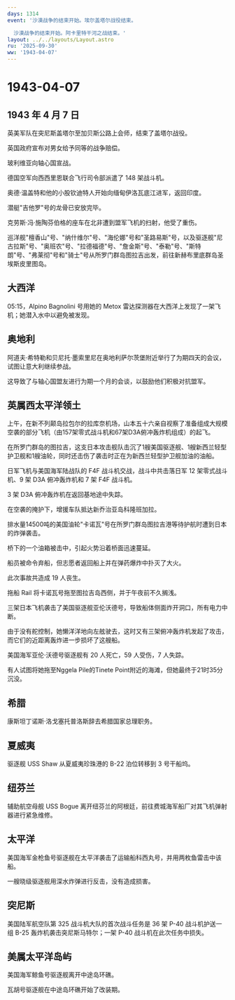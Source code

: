 ```yaml
---
days: 1314
event: '沙漠战争的结束开始。埃尔盖塔尔战役结束。

  沙漠战争的结束开始。阿卡里特干河之战结束。'
layout: ../../layouts/Layout.astro
ru: '2025-09-30'
ww: '1943-04-07'
---
```


# 1943-04-07

## 1943 年 4 月 7 日

英美军队在突尼斯盖塔尔至加贝斯公路上会师，结束了盖塔尔战役。

英国政府宣布对男女给予同等的战争赔偿。

玻利维亚向轴心国宣战。

德国空军向西西里恩联合飞行司令部派遣了 148 架战斗机。

奥德·温盖特和他的小股钦迪特人开始向缅甸伊洛瓦底江进军，返回印度。

潜艇"吉他罗"号的龙骨已安放完毕。

克劳斯·冯·施陶芬伯格的座车在北非遭到盟军飞机的扫射，他受了重伤。

巡洋舰"檀香山"号、"纳什维尔"号、"海伦娜"号和"圣路易斯"号，以及驱逐舰"尼古拉斯"号、"奥班农"号、"拉德福德"号、"詹金斯"号、"泰勒"号、"斯特朗"号、"弗莱彻"号和"骑士"号从所罗门群岛图拉吉出发，前往新赫布里底群岛圣埃斯皮里图岛。

## 大西洋

05:15，Alpino Bagnolini 号用她的 Metox
雷达探测器在大西洋上发现了一架飞机；她潜入水中以避免被发现。

## 奥地利

阿道夫·希特勒和贝尼托·墨索里尼在奥地利萨尔茨堡附近举行了为期四天的会议，试图让意大利继续参战。

这导致了与轴心国盟友进行为期一个月的会谈，以鼓励他们积极对抗盟军。

## 英属西太平洋领土

上午，在新不列颠岛拉包尔的拉库奈机场，山本五十六亲自视察了准备组成大规模空袭的部分飞机（由157架零式战斗机和67架D3A俯冲轰炸机组成）的起飞。

在所罗门群岛的图拉吉，这支日本攻击舰队击沉了1艘美国驱逐舰、1艘新西兰轻型护卫舰和1艘油轮，同时还击伤了袭击时正在为新西兰轻型护卫舰加油的油船。

日军飞机与美国海军陆战队的 F4F 战斗机交战，战斗中共击落日军 12
架零式战斗机、9 架 D3A 俯冲轰炸机和 7 架 F4F 战斗机。

3 架 D3A 俯冲轰炸机在返回基地途中失踪。

在空袭的掩护下，增援车队抵达新乔治亚岛科隆班加拉。

排水量14500吨的美国油轮"卡诺瓦"号在所罗门群岛图拉吉港等待护航时遭到日本的炸弹袭击。

桥下的一个油箱被击中，引起火势沿着桥面迅速蔓延。

船员被命令弃船，但志愿者返回船上并在弹药爆炸中扑灭了大火。

此次事故共造成 19 人丧生。

拖船 Rail 将卡诺瓦号拖至图拉吉岛西侧，并于午夜前不久搁浅。

三架日本飞机袭击了美国驱逐舰亚伦沃德号，导致船体侧面炸开洞口，所有电力中断。

由于没有舵控制，她懒洋洋地向左舷驶去，这时又有三架俯冲轰炸机发起了攻击，而它们的近距离轰炸进一步损坏了这艘船。

美国海军亚伦·沃德号驱逐舰有 20 人死亡，59 人受伤，7 人失踪。

有人试图将她拖至Nggela Pile的Tinete
Point附近的海滩，但她最终于21时35分沉没。

## 希腊

康斯坦丁诺斯·洛戈塞托普洛斯辞去希腊国家总理职务。

## 夏威夷

驱逐舰 USS Shaw 从夏威夷珍珠港的 B-22 泊位转移到 3 号干船坞。

## 纽芬兰

辅助航空母舰 USS Bogue
离开纽芬兰的阿根廷，前往费城海军船厂对其飞机弹射器进行紧急维修。

## 太平洋

美国海军金枪鱼号驱逐舰在太平洋袭击了运输船科西丸号，并用两枚鱼雷击中该船。

一艘晓级驱逐舰用深水炸弹进行反击，没有造成损害。

## 突尼斯

美国陆军航空队第 325 战斗机大队的首次战斗任务是 36 架 P-40
战斗机护送一组 B-25 轰炸机袭击突尼斯马特尔；一架 P-40
战斗机在此次任务中损失。

## 美属太平洋岛屿

美国海军鲸鱼号驱逐舰离开中途岛环礁。

瓦胡号驱逐舰在中途岛环礁开始了改装期。